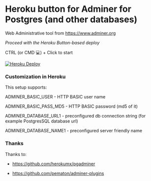 # Heroku button for Adminer for Postgres (and other databases)
Web Administrative tool from https://www.adminer.org

*Proceed with the Heroku Button-based deploy*

CTRL (or CMD 💻) + Click to start

[![Heroku Deploy](https://www.herokucdn.com/deploy/button.png)](https://heroku.com/deploy?template=https://github.com/alexsorokoletov/heroku-adminer-button)


### Customization in Heroku

This setup supports:

ADMINER_BASIC_USER -  HTTP BASIC user name

ADMINER_BASIC_PASS_MD5 -  HTTP BASIC password (md5 of it)

ADMINER_DATABASE_URL1 - preconfigured db connection string (for example PostgresSQL database url)

ADMINER_DATABASE_NAME1 - preconfigured server friendly name


### Thanks

Thanks to:

- https://github.com/herokumx/pgadminer

- https://github.com/pematon/adminer-plugins
